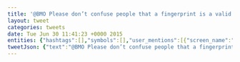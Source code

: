 ```yaml
---
title: '@BMO Please don’t confuse people that a fingerprint is a valid password. Glad I am with @RBC. You should know better https://t.co/StAehExEx1'
layout: tweet
categories: tweets
date: Tue Jun 30 11:41:23 +0000 2015
entities: {"hashtags":[],"symbols":[],"user_mentions":[{"screen_name":"BMO","name":"BMO","id":222249603,"id_str":"222249603","indices":[0,4]},{"screen_name":"RBC","name":"RBC","id":14526582,"id_str":"14526582","indices":[88,92]}],"urls":[{"url":"https://t.co/StAehExEx1","expanded_url":"https://youtu.be/vMmRyD8gwsk","display_url":"youtu.be/vMmRyD8gwsk","indices":[117,140]}]}
tweetJson: {"text":"@BMO Please don’t confuse people that a fingerprint is a valid password. Glad I am with @RBC. You should know better https://t.co/StAehExEx1"}
---
```

